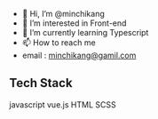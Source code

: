 
- 👋 Hi, I’m @minchikang
- 👀 I’m interested in Front-end 
- 🌱 I’m currently learning Typescript
- 📫 How to reach me 
- email : minchikang@gamil.com 

<h2>Tech Stack</h2>
<span>javascript</span> 
<span>vue.js</span>
<span>HTML</span>
<span>SCSS</span>
<!---
minchikang/minchikang is a ✨ special ✨ repository because its `README.md` (this file) appears on your GitHub profile.
You can click the Preview link to take a look at your changes.
--->
